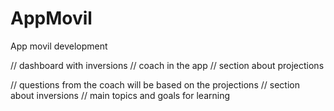 # AppMovil
App movil development

// dashboard with inversions
// coach in the app
// section about projections

// questions from the coach will be based on the projections
// section about inversions 
// main topics and goals for learning
